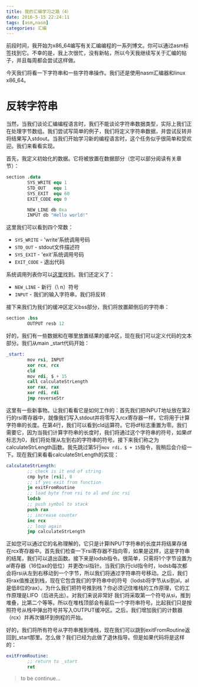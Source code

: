 ```yaml
---
title: 我的汇编学习之路（4）
date: 2016-5-15 22:24:11
tags: [asm,nasm]
categories: 汇编
---
```

前段时间，我开始为x86_64编写有关汇编编程的一系列博文。你可以通过asm标签找到它。不幸的是，我上次很忙，没有新帖，所以今天我继续写关于汇编的帖子，并且每周都会尝试这样做。

今天我们将看一下字符串和一些字符串操作。我们还是使用nasm汇编器和linux x86_64。

# 反转字符串
当然，当我们谈论汇编编程语言时，我们不能谈论字符串数据类型，实际上我们正在处理字节数组。我们尝试写简单的例子，我们将定义字符串数据，并尝试反转并将结果写入stdout。当我们开始学习新的编程语言时，这个任务似乎很简单和受欢迎。我们来看看实现。

首先，我定义初始化的数据。它将被放置在数据部分（您可以部分阅读有关章节）：
````s
section .data
		SYS_WRITE equ 1
		STD_OUT   equ 1
		SYS_EXIT  equ 60
		EXIT_CODE equ 0

		NEW_LINE db 0xa
		INPUT db "Hello world!"
````
<!-- more -->
这里我们可以看到四个常数：
* `SYS_WRITE` - 'write'系统调用号码
* `STD_OUT` - stdout文件描述符
* `SYS_EXIT` - 'exit'系统调用号码
* `EXIT_CODE` - 退出代码

系统调用列表你可以[这里](http://blog.rchapman.org/post/36801038863/linux-system-call-table-for-x86-64)找到。我们还定义了：
* `NEW_LINE` - 新行（\ n）符号
* `INPUT` - 我们的输入字符串，我们将反转

接下来我们为我们的缓冲区定义bss部分，我们将放置颠倒后的字符串：
````s
section .bss
		OUTPUT resb 12
````
好的，我们有一些数据和在哪里放置结果的缓冲区，现在我们可以定义代码的文本部分。我们从main _start代码开始：
````s
_start:
		mov rsi, INPUT
		xor rcx, rcx
		cld
		mov rdi, $ + 15
		call calculateStrLength
		xor rax, rax
		xor rdi, rdi
		jmp reverseStr
````
这里有一些新事物。让我们看看它是如何工作的：首先我们把INPUT地址放在第2行的rsi寄存器中，就像我们写入stdout并将零写入rcx寄存器一样，它将用于计算字符串的长度。在第4行，我们可以看到cld运算符。它将df标志重置为零。我们需要它，因为当我们计算字符串的长度时，我们将通过这个字符串的符号，如果df标志为0，我们将处理从左到右的字符串的符号。接下来我们称之为calculateStrLength函数。我先跳过第5行`mov rdi，$ + 15`指令，我稍后会介绍一下。现在我们来看看calculateStrLength的实现：
````s
calculateStrLength:
		;; check is it end of string
		cmp byte [rsi], 0
		;; if yes exit from function
		je exitFromRoutine
		;; load byte from rsi to al and inc rsi
		lodsb
		;; push symbol to stack
		push rax
		;; increase counter
		inc rcx
		;; loop again
		jmp calculateStrLength
````
正如您可以通过它的名称理解的，它只是计算INPUT字符串的长度并将结果存储在rcx寄存器中。首先我们检查一下rsi寄存器不指向零，如果是这样，这是字符串的结尾，我们可以退出函数。接下来是lodsb指令。很简单，只需将1个字节设置为al寄存器（16位ax的低位）并更改rsi指针。当我们执行cld指令时，lodsb每次都会将rsi从左到右移动到一个字节，所以我们将通过字符串符号移动。之后，我们将rax值推送到栈，现在它包含我们的字符串中的符号（lodsb将字节从si到al，al是低8位的rax）。为什么我们把符号推到栈？你必须记住堆栈的工作原理，它的工作原理是LIFO（后进先出）。对我们来说非常好 我们将采取第一个符号从si，推到堆叠，比第二个等等。所以在堆栈顶部会有最后一个字符串符号。比起我们只是按照符号从栈中弹出符号并写入OUTPUT缓冲区。之后，我们增加我们的计数器（rcx）并再次循环到例程的开始。

好的，我们将所有符号从字符串推到堆栈，现在我们可以跳到exitFromRoutine返回到_start那里。怎么做？我们已经为此做了退休指导。但是如果代码将是这样的：
````s
exitFromRoutine:
		;; return to _start
		ret
````
> to be continue...